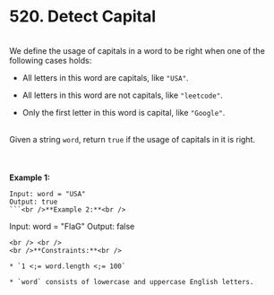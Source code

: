 # 520. Detect Capital

<br />We define the usage of capitals in a word to be right when one of the following cases holds:<br />

* All letters in this word are capitals, like `"USA"`.

* All letters in this word are not capitals, like `"leetcode"`.

* Only the first letter in this word is capital, like `"Google"`.


<br />Given a string `word`, return `true` if the usage of capitals in it is right.<br />
<br /> <br />
<br />**Example 1:**<br />
```
Input: word = "USA"
Output: true
```<br />**Example 2:**<br />
```
Input: word = "FlaG"
Output: false
```
<br /> <br />
<br />**Constraints:**<br />

* `1 <;= word.length <;= 100`

* `word` consists of lowercase and uppercase English letters.